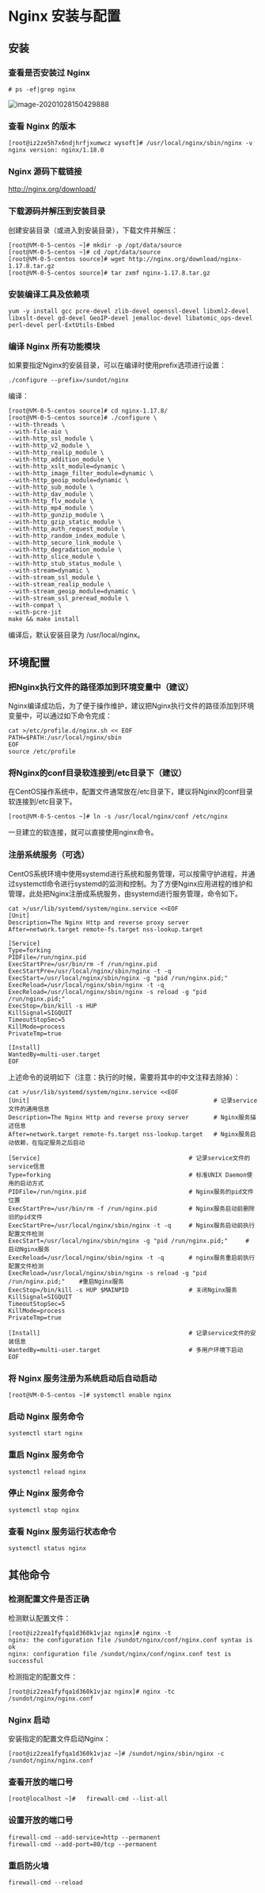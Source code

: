 # Nginx 安装与配置

## 安装

### 查看是否安装过 Nginx

```shell
# ps -ef|grep nginx
```

![image-20201028150429888](assets/image-20201028150429888.png)

### 查看 Nginx 的版本

```
[root@iz2ze5h7x6ndjhrfjxumwcz wysoft]# /usr/local/nginx/sbin/nginx -v
nginx version: nginx/1.18.0
```

### Nginx 源码下载链接

http://nginx.org/download/

### 下载源码并解压到安装目录

创建安装目录（或进入到安装目录），下载文件并解压：

```
[root@VM-0-5-centos ~]# mkdir -p /opt/data/source
[root@VM-0-5-centos ~]# cd /opt/data/source
[root@VM-0-5-centos source]# wget http://nginx.org/download/nginx-1.17.8.tar.gz
[root@VM-0-5-centos source]# tar zxmf nginx-1.17.8.tar.gz
```

### 安装编译工具及依赖项

```
yum -y install gcc pcre-devel zlib-devel openssl-devel libxml2-devel libxslt-devel gd-devel GeoIP-devel jemalloc-devel libatomic_ops-devel perl-devel perl-ExtUtils-Embed
```

### 编译 Nginx 所有功能模块

如果要指定Nginx的安装目录，可以在编译时使用prefix选项进行设置：

```shell
./configure --prefix=/sundot/nginx
```

编译：

```
[root@VM-0-5-centos source]# cd nginx-1.17.8/
[root@VM-0-5-centos source]# ./configure \
--with-threads \
--with-file-aio \
--with-http_ssl_module \
--with-http_v2_module \
--with-http_realip_module \
--with-http_addition_module \
--with-http_xslt_module=dynamic \
--with-http_image_filter_module=dynamic \
--with-http_geoip_module=dynamic \
--with-http_sub_module \
--with-http_dav_module \
--with-http_flv_module \
--with-http_mp4_module \
--with-http_gunzip_module \
--with-http_gzip_static_module \
--with-http_auth_request_module \
--with-http_random_index_module \
--with-http_secure_link_module \
--with-http_degradation_module \
--with-http_slice_module \
--with-http_stub_status_module \
--with-stream=dynamic \
--with-stream_ssl_module \
--with-stream_realip_module \
--with-stream_geoip_module=dynamic \
--with-stream_ssl_preread_module \
--with-compat \
--with-pcre-jit 
make && make install
```

编译后，默认安装目录为 /usr/local/nginx。



## 环境配置

### 把Nginx执行文件的路径添加到环境变量中（建议）

Nginx编译成功后，为了便于操作维护，建议把Nginx执行文件的路径添加到环境变量中，可以通过如下命令完成：

```shell
cat >/etc/profile.d/nginx.sh << EOF
PATH=$PATH:/usr/local/nginx/sbin
EOF
source /etc/profile
```

### 将Nginx的conf目录软连接到/etc目录下（建议）

在CentOS操作系统中，配置文件通常放在/etc目录下，建议将Nginx的conf目录软连接到/etc目录下。

```
[root@VM-0-5-centos ~]# ln -s /usr/local/nginx/conf /etc/nginx
```

一旦建立的软连接，就可以直接使用nginx命令。

### 注册系统服务（可选）

CentOS系统环境中使用systemd进行系统和服务管理，可以按需守护进程，并通过systemctl命令进行systemd的监测和控制。为了方便Nginx应用进程的维护和管理，此处把Nginx注册成系统服务，由systemd进行服务管理，命令如下。

```
cat >/usr/lib/systemd/system/nginx.service <<EOF
[Unit]
Description=The Nginx Http and reverse proxy server
After=network.target remote-fs.target nss-lookup.target

[Service]
Type=forking
PIDFile=/run/nginx.pid
ExecStartPre=/usr/bin/rm -f /run/nginx.pid
ExecStartPre=/usr/local/nginx/sbin/nginx -t -q
ExecStart=/usr/local/nginx/sbin/nginx -g "pid /run/nginx.pid;"
ExecReload=/usr/local/nginx/sbin/nginx -t -q
ExecReload=/usr/local/nginx/sbin/nginx -s reload -g "pid /run/nginx.pid;"
ExecStop=/bin/kill -s HUP
KillSignal=SIGQUIT
TimeoutStopSec=5
KillMode=process
PrivateTmp=true

[Install]
WantedBy=multi-user.target
EOF
```

上述命令的说明如下（注意：执行的时候，需要将其中的中文注释去除掉）：

```
cat >/usr/lib/systemd/system/nginx.service <<EOF
[Unit]			                                          # 记录service文件的通用信息
Description=The Nginx Http and reverse proxy server       # Nginx服务描述信息
After=network.target remote-fs.target nss-lookup.target   # Nginx服务启动依赖，在指定服务之后启动

[Service]	                                       # 记录service文件的service信息
Type=forking                                       # 标准UNIX Daemon使用的启动方式
PIDFile=/run/nginx.pid                             # Nginx服务的pid文件位置
ExecStartPre=/usr/bin/rm -f /run/nginx.pid         # Nginx服务启动前删除旧的pid文件
ExecStartPre=/usr/local/nginx/sbin/nginx -t -q     # Nginx服务启动前执行配置文件检测
ExecStart=/usr/local/nginx/sbin/nginx -g "pid /run/nginx.pid;"     # 启动Nginx服务
ExecReload=/usr/local/nginx/sbin/nginx -t -q       # nginx服务重启前执行配置文件检测
ExecReload=/usr/local/nginx/sbin/nginx -s reload -g "pid /run/nginx.pid;"    #重启Nginx服务
ExecStop=/bin/kill -s HUP $MAINPID                 # 关闭Nginx服务
KillSignal=SIGQUIT
TimeoutStopSec=5
KillMode=process
PrivateTmp=true

[Install]                                          # 记录service文件的安装信息
WantedBy=multi-user.target                         # 多用户环境下启动
EOF
```

### 将 Nginx 服务注册为系统启动后自动启动

```
[root@VM-0-5-centos ~]# systemctl enable nginx
```

### 启动 Nginx 服务命令

```
systemctl start nginx
```

### 重启 Nginx 服务命令

```
systemctl reload nginx
```

### 停止 Nginx 服务命令

```
systemctl stop nginx
```

### 查看 Nginx 服务运行状态命令

```
systemctl status nginx
```



## 其他命令

### 检测配置文件是否正确

检测默认配置文件：

```shell
[root@iz2zea1fyfqa1d360k1vjaz nginx]# nginx -t
nginx: the configuration file /sundot/nginx/conf/nginx.conf syntax is ok
nginx: configuration file /sundot/nginx/conf/nginx.conf test is successful
```

检测指定的配置文件：

```shell
[root@iz2zea1fyfqa1d360k1vjaz nginx]# nginx -tc /sundot/nginx/nginx.conf
```

### Nginx 启动

安装指定的配置文件启动Nginx：

```
[root@iz2zea1fyfqa1d360k1vjaz ~]# /sundot/nginx/sbin/nginx -c /sundot/nginx/nginx.conf
```

### 查看开放的端口号

```shell
[root@localhost ~]#   firewall-cmd --list-all
```

### 设置开放的端口号

```
firewall-cmd --add-service=http --permanent
firewall-cmd --add-port=80/tcp --permanent
```

### 重启防火墙

```
firewall-cmd --reload
```

